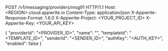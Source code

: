 POST /v1/messaging/providers/msg91 HTTP/1.1
Host: &lt;REGION&gt;.cloud.appwrite.io
Content-Type: application/json
X-Appwrite-Response-Format: 1.6.0
X-Appwrite-Project: <YOUR_PROJECT_ID>
X-Appwrite-Key: <YOUR_API_KEY>

{
  "providerId": "<PROVIDER_ID>",
  "name": "<NAME>",
  "templateId": "<TEMPLATE_ID>",
  "senderId": "<SENDER_ID>",
  "authKey": "<AUTH_KEY>",
  "enabled": false
}
